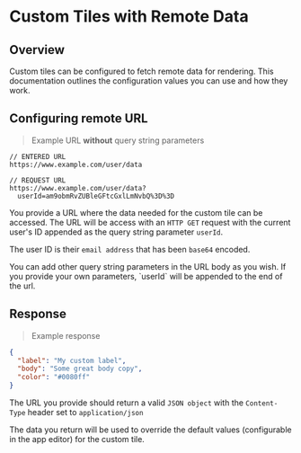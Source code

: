 # Custom Tiles with Remote Data

## Overview

Custom tiles can be configured to fetch remote data for rendering. This documentation outlines the configuration values you can use and how they work.


## Configuring remote URL

> Example URL **without** query string parameters

```
// ENTERED URL
https://www.example.com/user/data
```

```
// REQUEST URL
https://www.example.com/user/data?
  userId=am9obmRvZUBleGFtcGxlLmNvbQ%3D%3D
```

You provide a URL where the data needed for the custom tile can be accessed. The URL will be access with an `HTTP GET` request with the current user's ID appended as the query string parameter `userId`.

The user ID is their `email address` that has been `base64` encoded.

<aside class="notice">
You can add other query string parameters in the URL body as you wish. If you provide your own parameters, `userId` will be appended to the end of the url.
</aside>


## Response

> Example response

```json
{
  "label": "My custom label",
  "body": "Some great body copy",
  "color": "#0080ff"
}
```

The URL you provide should return a valid `JSON object` with the `Content-Type` header set to `application/json`

The data you return will be used to override the default values (configurable in the app editor) for the custom tile.
